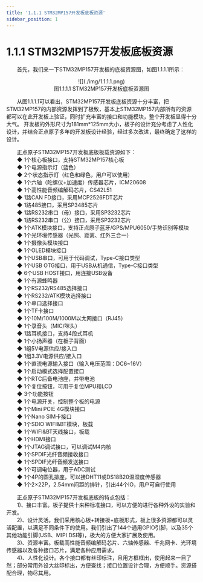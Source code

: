 ```yaml
---
title: '1.1.1 STM32MP157开发板底板资源'
sidebar_position: 1
---
```


# 1.1.1 STM32MP157开发板底板资源

&emsp;&emsp;首先，我们来一下STM32MP157开发板的底板资源图，如图1.1.1.1所示：

<center>
![](./img/1.1.1.1.png)<br />
图1.1.1.1 STM32MP157开发板底板资源图
</center>

&emsp;&emsp;从图1.1.1.1可以看出，STM32MP157开发板底板资源十分丰富，把STM32MP157的内部资源发挥到了极致，基本上STM32MP157内部所有的资源都可以在此开发板上验证，同时扩充丰富的接口和功能模块，整个开发板显得十分大气。
开发板的外形尺寸为181mm*125mm大小，板子的设计充分考虑了人性化设计，并结合正点原子多年的开发板设计经验，经过多次改进，最终确定了这样的设计。
	
&emsp;&emsp;正点原子STM32MP157开发板底板板载资源如下：<br />
&emsp;&emsp;◆	1个核心板接口，支持STM32MP157核心板<br />
&emsp;&emsp;◆	1个电源指示灯（蓝色）<br />
&emsp;&emsp;◆	2个状态指示灯（红色和绿色，用户可以使用）<br />
&emsp;&emsp;◆	1个六轴（陀螺仪+加速度）传感器芯片，ICM20608<br />
&emsp;&emsp;◆	1个高性能音频编解码芯片，CS42L51<br />
&emsp;&emsp;◆	1路CAN FD接口，采用MCP2526FDT芯片<br />
&emsp;&emsp;◆	1路485接口，采用SP3485芯片<br />
&emsp;&emsp;◆	1路RS232串口（母）接口，采用SP3232芯片<br />
&emsp;&emsp;◆	1路RS232串口（公）接口，采用SP3232芯片<br />
&emsp;&emsp;◆	1个ATK模块接口，支持正点原子蓝牙/GPS/MPU6050/手势识别等模块<br />
&emsp;&emsp;◆	1个光环境传感器（光照、距离、红外三合一）<br />
&emsp;&emsp;◆	1个摄像头模块接口<br />
&emsp;&emsp;◆	1个OLED模块接口<br />
&emsp;&emsp;◆	1个USB串口，可用于代码调试，Type-C接口类型<br />
&emsp;&emsp;◆	1个USB OTG接口，用于USB从机通信，Type-C接口类型<br />
&emsp;&emsp;◆	6个USB HOST接口，用连接USB设备 <br />
&emsp;&emsp;◆	1个有源蜂鸣器 <br />
&emsp;&emsp;◆	1个RS232/RS485选择接口<br />
&emsp;&emsp;◆	1个RS232/ATK模块选择接口<br />
&emsp;&emsp;◆	1个串口选择接口<br />
&emsp;&emsp;◆	1个TF卡接口<br />
&emsp;&emsp;◆	1个10M/100M/1000M以太网接口（RJ45） <br />
&emsp;&emsp;◆	1个录音头（MIC/咪头）<br />
&emsp;&emsp;◆	1路耳机接口，支持4段式耳机<br />
&emsp;&emsp;◆	1个小扬声器（在板子背面）<br />
&emsp;&emsp;◆	1组5V电源供应/接入口<br />
&emsp;&emsp;◆	1组3.3V电源供应/接入口<br />
&emsp;&emsp;◆	1个直流电源输入接口（输入电压范围：DC6~16V） <br />
&emsp;&emsp;◆	1个启动模式选择配置接口<br />
&emsp;&emsp;◆	1个RTC后备电池座，并带电池<br />
&emsp;&emsp;◆	1个复位按钮，可用于复位MPU和LCD<br />
&emsp;&emsp;◆	3个功能按钮<br />
&emsp;&emsp;◆	1个电源开关，控制整个板的电源 <br />
&emsp;&emsp;◆	1个Mini PCIE 4G模块接口<br />
&emsp;&emsp;◆	1个Nano SIM卡接口<br />
&emsp;&emsp;◆	1个SDIO WIFI&BT模块，板载<br />
&emsp;&emsp;◆	1个WIFI&BT天线接口，板载<br />
&emsp;&emsp;◆	1个HDMI接口<br />
&emsp;&emsp;◆	1个JTAG调试接口，可以调试M4内核<br />
&emsp;&emsp;◆	1个SPDIF光纤音频接收接口<br />
&emsp;&emsp;◆	1个SPDIF光纤音频发送接口<br />
&emsp;&emsp;◆	1个可调电位器，用于ADC测试<br />
&emsp;&emsp;◆	1个4P的圆孔排座，可以接DHT11或DS18B20温湿度传感器<br />
&emsp;&emsp;◆	1个2×22P，2.54mm间距的排针，引出44个IO，用户可自行使用

&emsp;&emsp;正点原子STM32MP157开发板底板的特点包括：<br />
&emsp;&emsp;1)、接口丰富。板子提供十来种标准接口，可以方便的进行各种外设的实验和开发。<br />
&emsp;&emsp;2)、设计灵活。我们采用核心板+转接板+底板形式，板上很多资源都可以灵活配置，以满足不同条件下的使用。我们引出了144个通用GPIO引脚，以及35个其他功能引脚(USB、MIPI DSI等)，极大的方便大家扩展及使用。 <br />
&emsp;&emsp;3)、资源丰富。板载高性能音频编解码芯片、六轴传感器、千兆网卡、光环境传感器以及各种接口芯片，满足各种应用需求。<br />
&emsp;&emsp;4)、人性化设计。各个接口都有丝印标注，且用方框框出，使用起来一目了然；部分常用外设大丝印标出，方便查找；接口位置设计合理，方便顺手。资源搭配合理，物尽其用。 


